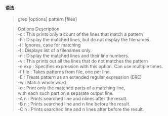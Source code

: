 #### 语法
>grep [options] pattern [files]

>Options Description  
-c : This prints only a count of the lines that match a pattern  
-h : Display the matched lines, but do not display the filenames.  
-i : Ignores, case for matching  
-l : Displays list of a filenames only.  
-n : Display the matched lines and their line numbers.  
-v : This prints out all the lines that do not matches the pattern  
-e exp : Specifies expression with this option. Can use multiple times.  
-f file : Takes patterns from file, one per line.  
-E : Treats pattern as an extended regular expression (ERE)  
-w : Match whole word  
-o : Print only the matched parts of a matching line,  
 with each such part on a separate output line.  
-A n : Prints searched line and nlines after the result.  
-B n : Prints searched line and n line before the result.  
-C n : Prints searched line and n lines after before the result.  
